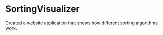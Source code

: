 # SortingVisualizer
Created a website application that shows how different sorting algorithms work.
